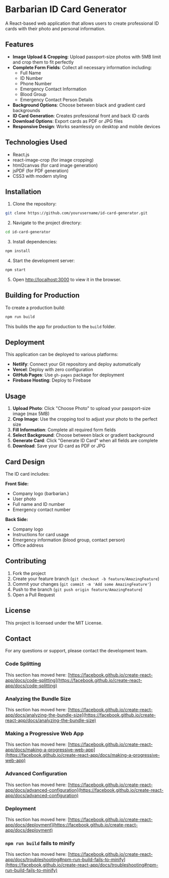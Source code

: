 # Barbarian ID Card Generator

A React-based web application that allows users to create professional ID cards with their photo and personal information.

## Features

- **Image Upload & Cropping**: Upload passport-size photos with 5MB limit and crop them to fit perfectly
- **Complete Form Fields**: Collect all necessary information including:
  - Full Name
  - ID Number
  - Phone Number
  - Emergency Contact Information
  - Blood Group
  - Emergency Contact Person Details
- **Background Options**: Choose between black and gradient card backgrounds
- **ID Card Generation**: Creates professional front and back ID cards
- **Download Options**: Export cards as PDF or JPG files
- **Responsive Design**: Works seamlessly on desktop and mobile devices

## Technologies Used

- React.js
- react-image-crop (for image cropping)
- html2canvas (for card image generation)
- jsPDF (for PDF generation)
- CSS3 with modern styling

## Installation

1. Clone the repository:
```bash
git clone https://github.com/yourusername/id-card-generator.git
```

2. Navigate to the project directory:
```bash
cd id-card-generator
```

3. Install dependencies:
```bash
npm install
```

4. Start the development server:
```bash
npm start
```

5. Open [http://localhost:3000](http://localhost:3000) to view it in the browser.

## Building for Production

To create a production build:

```bash
npm run build
```

This builds the app for production to the `build` folder.

## Deployment

This application can be deployed to various platforms:

- **Netlify**: Connect your Git repository and deploy automatically
- **Vercel**: Deploy with zero configuration
- **GitHub Pages**: Use `gh-pages` package for deployment
- **Firebase Hosting**: Deploy to Firebase

## Usage

1. **Upload Photo**: Click "Choose Photo" to upload your passport-size image (max 5MB)
2. **Crop Image**: Use the cropping tool to adjust your photo to the perfect size
3. **Fill Information**: Complete all required form fields
4. **Select Background**: Choose between black or gradient background
5. **Generate Card**: Click "Generate ID Card" when all fields are complete
6. **Download**: Save your ID card as PDF or JPG

## Card Design

The ID card includes:

**Front Side:**
- Company logo (barbarian.)
- User photo
- Full name and ID number
- Emergency contact number

**Back Side:**
- Company logo
- Instructions for card usage
- Emergency information (blood group, contact person)
- Office address

## Contributing

1. Fork the project
2. Create your feature branch (`git checkout -b feature/AmazingFeature`)
3. Commit your changes (`git commit -m 'Add some AmazingFeature'`)
4. Push to the branch (`git push origin feature/AmazingFeature`)
5. Open a Pull Request

## License

This project is licensed under the MIT License.

## Contact

For any questions or support, please contact the development team.

### Code Splitting

This section has moved here: [https://facebook.github.io/create-react-app/docs/code-splitting](https://facebook.github.io/create-react-app/docs/code-splitting)

### Analyzing the Bundle Size

This section has moved here: [https://facebook.github.io/create-react-app/docs/analyzing-the-bundle-size](https://facebook.github.io/create-react-app/docs/analyzing-the-bundle-size)

### Making a Progressive Web App

This section has moved here: [https://facebook.github.io/create-react-app/docs/making-a-progressive-web-app](https://facebook.github.io/create-react-app/docs/making-a-progressive-web-app)

### Advanced Configuration

This section has moved here: [https://facebook.github.io/create-react-app/docs/advanced-configuration](https://facebook.github.io/create-react-app/docs/advanced-configuration)

### Deployment

This section has moved here: [https://facebook.github.io/create-react-app/docs/deployment](https://facebook.github.io/create-react-app/docs/deployment)

### `npm run build` fails to minify

This section has moved here: [https://facebook.github.io/create-react-app/docs/troubleshooting#npm-run-build-fails-to-minify](https://facebook.github.io/create-react-app/docs/troubleshooting#npm-run-build-fails-to-minify)
